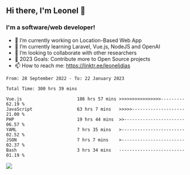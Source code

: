 ## Hi there, I'm Leonel 👋

### I'm a software/web developer!
- 🔭 I’m currently working on Location-Based Web App
- 🌱 I’m currently learning Laravel, Vue.js, NodeJS and OpenAI
- 👯 I’m looking to collaborate with other researchers
- 🥅 2023 Goals: Contribute more to Open Source projects
- 📫 How to reach me: https://linktr.ee/leoneljdias

<!--START_SECTION:waka-->

```text
From: 28 September 2022 - To: 22 January 2023

Total Time: 300 hrs 39 mins

Vue.js                     186 hrs 57 mins >>>>>>>>>>>>>>>>---------   62.19 %
JavaScript                 63 hrs 7 mins   >>>>>--------------------   21.00 %
PHP                        19 hrs 44 mins  >>-----------------------   06.57 %
YAML                       7 hrs 35 mins   >------------------------   02.52 %
JSON                       7 hrs 7 mins    >------------------------   02.37 %
Bash                       3 hrs 34 mins   -------------------------   01.19 %
```

<!--END_SECTION:waka-->

![](https://komarev.com/ghpvc/?username=leoneljdias&color=blue&style=flat-square)
